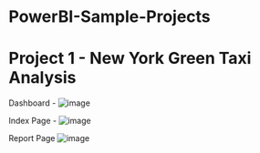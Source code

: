 # PowerBI-Sample-Projects

# Project 1 - New York Green Taxi Analysis

Dashboard -
![image](https://github.com/arpitara/PowerBI-Sample-Projects/assets/46986493/33a4142e-8df9-40e9-9ab7-1874e79ffdd0)

Index Page - 
![image](https://github.com/arpitara/PowerBI-Sample-Projects/assets/46986493/12be1dd6-210c-4ead-8577-7e15d1008d67)

Report Page 
![image](https://github.com/arpitara/PowerBI-Sample-Projects/assets/46986493/d8fd077f-ec72-4937-bc01-812305c87e2f)

